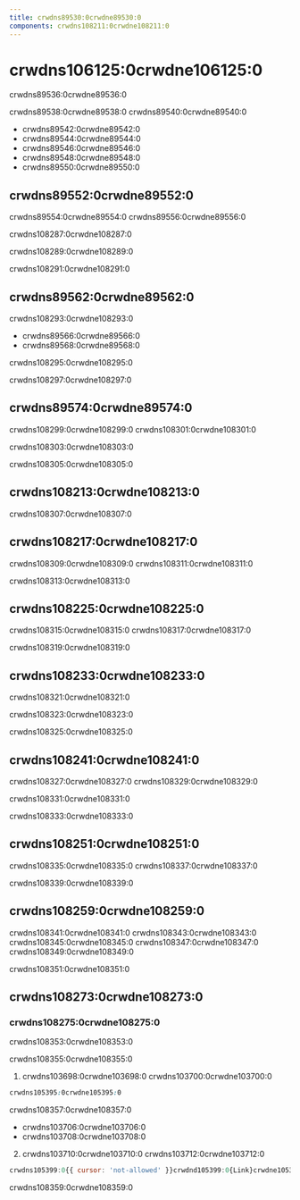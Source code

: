 ```yaml
---
title: crwdns89530:0crwdne89530:0
components: crwdns108211:0crwdne108211:0
---
```


# crwdns106125:0crwdne106125:0

<p class="description">crwdns89536:0crwdne89536:0</p>

crwdns89538:0crwdne89538:0 crwdns89540:0crwdne89540:0

- crwdns89542:0crwdne89542:0
- crwdns89544:0crwdne89544:0
- crwdns89546:0crwdne89546:0
- crwdns89548:0crwdne89548:0
- crwdns89550:0crwdne89550:0

## crwdns89552:0crwdne89552:0

crwdns89554:0crwdne89554:0 crwdns89556:0crwdne89556:0

crwdns108287:0crwdne108287:0

crwdns108289:0crwdne108289:0

crwdns108291:0crwdne108291:0

## crwdns89562:0crwdne89562:0

crwdns108293:0crwdne108293:0

- crwdns89566:0crwdne89566:0
- crwdns89568:0crwdne89568:0

crwdns108295:0crwdne108295:0

crwdns108297:0crwdne108297:0

## crwdns89574:0crwdne89574:0

crwdns108299:0crwdne108299:0 crwdns108301:0crwdne108301:0

crwdns108303:0crwdne108303:0

crwdns108305:0crwdne108305:0

## crwdns108213:0crwdne108213:0

crwdns108307:0crwdne108307:0

## crwdns108217:0crwdne108217:0

crwdns108309:0crwdne108309:0 crwdns108311:0crwdne108311:0

crwdns108313:0crwdne108313:0

## crwdns108225:0crwdne108225:0

crwdns108315:0crwdne108315:0 crwdns108317:0crwdne108317:0

crwdns108319:0crwdne108319:0

## crwdns108233:0crwdne108233:0

crwdns108321:0crwdne108321:0

crwdns108323:0crwdne108323:0

crwdns108325:0crwdne108325:0

## crwdns108241:0crwdne108241:0

crwdns108327:0crwdne108327:0 crwdns108329:0crwdne108329:0

crwdns108331:0crwdne108331:0

crwdns108333:0crwdne108333:0

## crwdns108251:0crwdne108251:0

crwdns108335:0crwdne108335:0 crwdns108337:0crwdne108337:0

crwdns108339:0crwdne108339:0

## crwdns108259:0crwdne108259:0

crwdns108341:0crwdne108341:0 crwdns108343:0crwdne108343:0 crwdns108345:0crwdne108345:0 crwdns108347:0crwdne108347:0 crwdns108349:0crwdne108349:0

crwdns108351:0crwdne108351:0

## crwdns108273:0crwdne108273:0

### crwdns108275:0crwdne108275:0

crwdns108353:0crwdne108353:0

crwdns108355:0crwdne108355:0

1. crwdns103698:0crwdne103698:0 crwdns103700:0crwdne103700:0

  ```css
  crwdns105395:0crwdne105395:0
  ```

crwdns108357:0crwdne108357:0

- crwdns103706:0crwdne103706:0
- crwdns103708:0crwdne103708:0

2. crwdns103710:0crwdne103710:0 crwdns103712:0crwdne103712:0

  ```jsx
  crwdns105399:0{{ cursor: 'not-allowed' }}crwdnd105399:0{Link}crwdne105399:0
  ```

crwdns108359:0crwdne108359:0